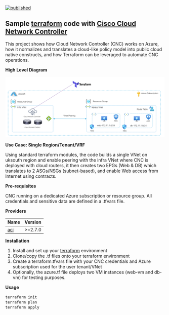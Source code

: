 [![published](https://static.production.devnetcloud.com/codeexchange/assets/images/devnet-published.svg)](https://developer.cisco.com/codeexchange/github/repo/marinalf/cnc-demo-terraform-azure)

## Sample [terraform](https://www.terraform.io) code with [Cisco Cloud Network Controller](https://www.cisco.com/c/en/us/solutions/data-center-virtualization/application-centric-infrastructure/cloud-network-controller.html)

This project shows how Cloud Network Controller (CNC) works on Azure, how it normalizes and translates a cloud-like policy model into public cloud native constructs, and how Terraform can be leveraged to automate CNC operations.

**High Level Diagram**

<img width="600" alt="azure" src="images/demo.png">

 **Use Case: Single Region/Tenant/VRF**

Using standard terraform modules, the code builds a single VNet on uksouth region and enable peering with the infra VNet where CNC is deployed with cloud routers, it then creates two EPGs (Web & DB) which translates to 2 ASGs/NSGs (subnet-based), and enable Web access from Internet using contracts.

**Pre-requisites**

CNC running on a dedicated Azure subscription or resource group. All credentials and sensitive data are defined in a .tfvars file.

**Providers**

| Name      | Version |
| --------- | ------- |
| [aci](https://registry.terraform.io/providers/CiscoDevNet/aci/latest)|  >=2.7.0   |

**Installation**

1. Install and set up your [terraform](https://www.terraform.io/downloads.html) environment
2. Clone/copy the .tf files onto your terraform environment
3. Create a terraform.tfvars file with your CNC credentials and Azure subscription used for the user tenant/VNet
4. Optionally, the azure.tf file deploys two VM instances (web-vm and db-vm) for testing purposes.

**Usage**
```
terraform init
terraform plan
terraform apply
```
